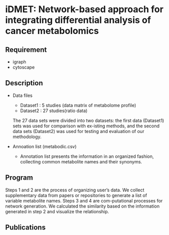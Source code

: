 # iDMET: Network-based approach for integrating differential analysis of cancer metabolomics

## Requirement
 
* igraph
* cytoscape


## Description
* Data files
  * Dataset1 : 5 studies (data matrix of metabolome profile)
  * Dataset2 : 27 studies(ratio data) 
  
  The 27 data sets were divided into two datasets: the first data (Dataset1) sets was used for comparison with ex-isting methods, and the second data sets (Dataset2) was used for testing and evaluation of our methodology.

* Annoation list (metabodic.csv)
  * Annotation list presents the information in an organized fashion, collecting common metabolite names and their synonyms.

## Program
Steps 1 and 2 are the process of organizing user’s data. We collect supplementary data from papers or repositories to generate a list of variable metabolite names. Steps 3 and 4 are com-putational processes for network generation. We calculated the similarity based on the information generated in step 2 and visualize the relationship.

## Publications

